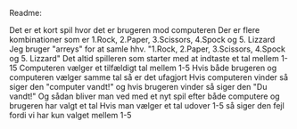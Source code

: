 Readme:

Det er et kort spil hvor det er brugeren mod computeren
Der er flere kombinationer som er 1.Rock, 2.Paper, 3.Scissors, 4.Spock og 5. Lizzard
Jeg bruger "arreys" for at samle hhv. "1.Rock, 2.Paper, 3.Scissors, 4.Spock og 5. Lizzard"
Det altid spilleren som starter med at indtaste et tal mellem 1-15
Computeren vælger et tilfældigt tal mellem 1-5
Hvis både brugeren og computeren vælger samme tal så er det ufagjort
Hvis computeren vinder så siger den "computer vandt!" og hvis brugeren vinder så siger den "Du vandt!"
Og sådan bliver man ved med et nyt spil efter både computere og brugeren har valgt et tal 
Hvis man vælger et tal udover 1-5 så siger den fejl fordi vi har kun valget mellem 1-5
